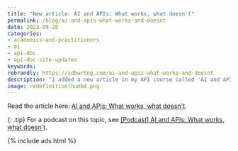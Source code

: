 ```yaml
---
title: "New article: AI and APIs: What works, what doesn't"
permalink: /blog/ai-and-apis-what-works-and-doesnt
date: 2023-09-28
categories:
- academics-and-practitioners
- ai
- api-doc
- api-doc-site-updates
keywords: 
rebrandly: https://idbwrtng.com/ai-and-apis-what-works-and-doesnt
description: "I added a new article in my API course called 'AI and APIs: What works, what doesn't'. In conversations about AI, a lot of people ask the same questions: What kind of scenarios is AI good for? What works, what doesn't? In which scenarios? This article focuses on clarifying those scenarios where AI excels and where it doesn't, particularly for technical writers creating documentation. I also argue for the inevitability of AI integration through an argument referred to as the 'obsolescence regime.'"
image: redefinitionthumb4.png
---
```


Read the article here: [AI and APIs: What works, what doesn't](/learnapidoc/docapis_ai_what_works_and_doesnt.html).

{: .tip}
For a podcast on this topic, see [\[Podcast\] AI and APIs: What works, what doesn't](/blog/ai-apis-what-works-and-doesnt-video-recording-podcast).

{% include ads.html %}

